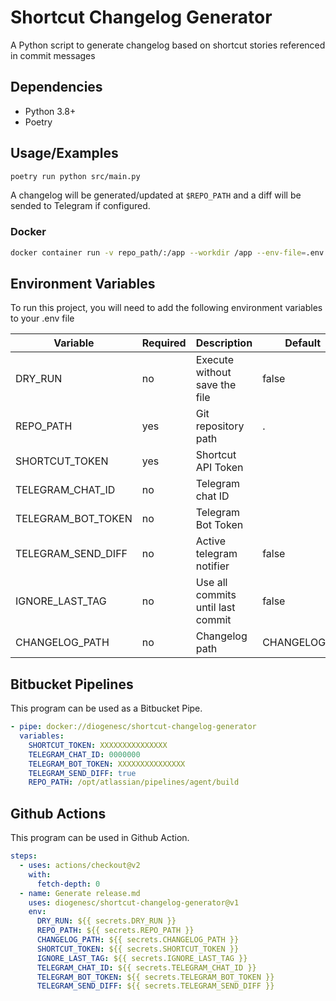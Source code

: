 
# Shortcut Changelog Generator

A Python script to generate changelog based on shortcut stories referenced in commit messages


## Dependencies

- Python 3.8+
- Poetry
## Usage/Examples

```bash
poetry run python src/main.py
```

A changelog will be generated/updated at `$REPO_PATH` and 
a diff will be sended to Telegram if configured.

### Docker
```bash
docker container run -v repo_path/:/app --workdir /app --env-file=.env diogenesc/shortcut-changelog-generator
```
## Environment Variables

To run this project, you will need to add the following environment variables to your .env file

| Variable           | Required | Description                       | Default      |
|--------------------|----------|-----------------------------------|--------------|
| DRY_RUN            | no       | Execute without save the file     | false        |
| REPO_PATH          | yes      | Git repository path               | .             |
| SHORTCUT_TOKEN     | yes      | Shortcut API Token                |              |
| TELEGRAM_CHAT_ID   | no       | Telegram chat ID                  |              |
| TELEGRAM_BOT_TOKEN | no       | Telegram Bot Token                |              |
| TELEGRAM_SEND_DIFF | no       | Active telegram notifier          | false        |
| IGNORE_LAST_TAG    | no       | Use all commits until last commit | false        |
| CHANGELOG_PATH     | no       | Changelog path                    | CHANGELOG.md |

## Bitbucket Pipelines

This program can be used as a Bitbucket Pipe.

```yml
- pipe: docker://diogenesc/shortcut-changelog-generator
  variables:
    SHORTCUT_TOKEN: XXXXXXXXXXXXXXX
    TELEGRAM_CHAT_ID: 0000000
    TELEGRAM_BOT_TOKEN: XXXXXXXXXXXXXXX
    TELEGRAM_SEND_DIFF: true
    REPO_PATH: /opt/atlassian/pipelines/agent/build
```

## Github Actions

This program can be used in Github Action.

```yml
steps:
  - uses: actions/checkout@v2
    with:
      fetch-depth: 0
  - name: Generate release.md
    uses: diogenesc/shortcut-changelog-generator@v1
    env:
      DRY_RUN: ${{ secrets.DRY_RUN }}
      REPO_PATH: ${{ secrets.REPO_PATH }}
      CHANGELOG_PATH: ${{ secrets.CHANGELOG_PATH }}
      SHORTCUT_TOKEN: ${{ secrets.SHORTCUT_TOKEN }}
      IGNORE_LAST_TAG: ${{ secrets.IGNORE_LAST_TAG }}
      TELEGRAM_CHAT_ID: ${{ secrets.TELEGRAM_CHAT_ID }}
      TELEGRAM_BOT_TOKEN: ${{ secrets.TELEGRAM_BOT_TOKEN }}
      TELEGRAM_SEND_DIFF: ${{ secrets.TELEGRAM_SEND_DIFF }}
```
